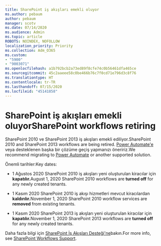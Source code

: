 ```yaml
---
title: SharePoint iş akışları emekli oluyor
ms.author: pebaum
author: pebaum
manager: scotv
ms.date: 07/14/2020
ms.audience: Admin
ms.topic: article
ROBOTS: NOINDEX, NOFOLLOW
localization_priority: Priority
ms.collection: Adm_O365
ms.custom:
- "5900"
- "9003071"
ms.openlocfilehash: a1b792bcb2a73ed89f8cfe74c0b56461dfa465ce
ms.sourcegitcommit: 45c2aaeee58c0be466b76c7f0cd71e796d3c8f76
ms.translationtype: HT
ms.contentlocale: tr-TR
ms.lasthandoff: 07/15/2020
ms.locfileid: "45141858"
---
```

# <a name="sharepoint-workflows-retiring"></a><span data-ttu-id="003b2-102">SharePoint iş akışları emekli oluyor</span><span class="sxs-lookup"><span data-stu-id="003b2-102">SharePoint workflows retiring</span></span>

<span data-ttu-id="003b2-103">SharePoint 2010 ve SharePoint 2013 iş akışları emekli ediliyor.</span><span class="sxs-lookup"><span data-stu-id="003b2-103">SharePoint 2010 and SharePoint 2013 workflows are being retired.</span></span> <span data-ttu-id="003b2-104">[Power Automate'e](https://docs.microsoft.com/power-automate/getting-started) veya desteklenen başka bir çözüme geçiş yapmanızı öneririz.</span><span class="sxs-lookup"><span data-stu-id="003b2-104">We recommend migrating to [Power Automate](https://docs.microsoft.com/power-automate/getting-started) or another supported solution.</span></span> 

<span data-ttu-id="003b2-105">Önemli tarihler:</span><span class="sxs-lookup"><span data-stu-id="003b2-105">Key dates:</span></span>

- <span data-ttu-id="003b2-106">1 Ağustos 2020 SharePoint 2010 iş akışları yeni oluşturulan kiracılar için **kapatılır.**</span><span class="sxs-lookup"><span data-stu-id="003b2-106">August 1, 2020 SharePoint 2010 workflows are **turned off** for any newly created tenants.</span></span>

- <span data-ttu-id="003b2-107">1 Kasım 2020 SharePoint 2010 iş akışı hizmetleri mevcut kiracılardan **kaldırılır.**</span><span class="sxs-lookup"><span data-stu-id="003b2-107">November 1, 2020 SharePoint 2010 workflow services are **removed** from existing tenants.</span></span>

- <span data-ttu-id="003b2-108">1 Kasım 2020 SharePoint 2013 iş akışları yeni oluşturulan kiracılar için **kapatılır.**</span><span class="sxs-lookup"><span data-stu-id="003b2-108">November 1, 2020 SharePoint 2013 workflows are **turned off** for any newly created tenants.</span></span>

<span data-ttu-id="003b2-109">Daha fazla bilgi için [SharePoint İş Akışları Desteği'ne](https://aka.ms/sp-workflows-support)bakın.</span><span class="sxs-lookup"><span data-stu-id="003b2-109">For more info, see [SharePoint Workflows Support](https://aka.ms/sp-workflows-support).</span></span>